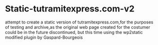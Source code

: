 # Static-tutramitexpress.com-v2
attempt to create a static version of tutramitexpress.com,for the purposes of testing and archive,as the original web page created for the costumer could be in the future discontinued, but this time using the wp2static modified plugin by Gaspard-Bourgeois
